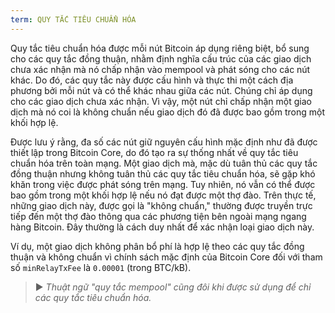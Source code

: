 ```yaml
---
term: QUY TẮC TIÊU CHUẨN HÓA
---
```


Quy tắc tiêu chuẩn hóa được mỗi nút Bitcoin áp dụng riêng biệt, bổ sung cho các quy tắc đồng thuận, nhằm định nghĩa cấu trúc của các giao dịch chưa xác nhận mà nó chấp nhận vào mempool và phát sóng cho các nút khác. Do đó, các quy tắc này được cấu hình và thực thi một cách địa phương bởi mỗi nút và có thể khác nhau giữa các nút. Chúng chỉ áp dụng cho các giao dịch chưa xác nhận. Vì vậy, một nút chỉ chấp nhận một giao dịch mà nó coi là không chuẩn nếu giao dịch đó đã được bao gồm trong một khối hợp lệ.

Được lưu ý rằng, đa số các nút giữ nguyên cấu hình mặc định như đã được thiết lập trong Bitcoin Core, do đó tạo ra sự thống nhất về quy tắc tiêu chuẩn hóa trên toàn mạng. Một giao dịch mà, mặc dù tuân thủ các quy tắc đồng thuận nhưng không tuân thủ các quy tắc tiêu chuẩn hóa, sẽ gặp khó khăn trong việc được phát sóng trên mạng. Tuy nhiên, nó vẫn có thể được bao gồm trong một khối hợp lệ nếu nó đạt được một thợ đào. Trên thực tế, những giao dịch này, được gọi là "không chuẩn," thường được truyền trực tiếp đến một thợ đào thông qua các phương tiện bên ngoài mạng ngang hàng Bitcoin. Đây thường là cách duy nhất để xác nhận loại giao dịch này.

Ví dụ, một giao dịch không phân bổ phí là hợp lệ theo các quy tắc đồng thuận và không chuẩn vì chính sách mặc định của Bitcoin Core đối với tham số `minRelayTxFee` là `0.00001` (trong BTC/kB).

> ► *Thuật ngữ "quy tắc mempool" cũng đôi khi được sử dụng để chỉ các quy tắc tiêu chuẩn hóa.*